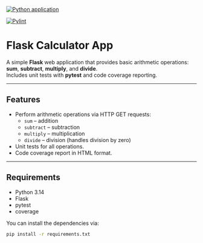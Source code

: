 [![Python application](https://github.com/wernaw/app_calculator/actions/workflows/python-app.yml/badge.svg?branch=main)](https://github.com/wernaw/app_calculator/actions/workflows/python-app.yml)

[![Pylint](https://github.com/wernaw/app_calculator/actions/workflows/pylint.yml/badge.svg?branch=main)](https://github.com/wernaw/app_calculator/actions/workflows/pylint.yml)

# Flask Calculator App

A simple **Flask** web application that provides basic arithmetic operations: **sum**, **subtract**, **multiply**, and **divide**.  
Includes unit tests with **pytest** and code coverage reporting.

---

## Features

- Perform arithmetic operations via HTTP GET requests:
  - `sum` – addition
  - `subtract` – subtraction
  - `multiply` – multiplication
  - `divide` – division (handles division by zero)
- Unit tests for all operations.
- Code coverage report in HTML format.

---

## Requirements

- Python 3.14  
- Flask  
- pytest  
- coverage  

You can install the dependencies via:

```bash
pip install -r requirements.txt
